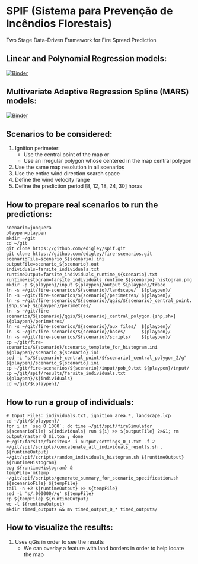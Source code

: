 # SPIF (Sistema para Prevenção de Incêndios Florestais)
Two Stage Data-Driven Framework for Fire Spread Prediction

## Linear and Polynomial Regression models:

[![Binder](https://mybinder.org/badge_logo.svg)](https://mybinder.org/v2/gh/edigley/spif/master?filepath=notebooks%2Fquality_of_prediction.ipynb)

## Multivariate Adaptive Regression Spline (MARS) models:

[![Binder](https://mybinder.org/badge_logo.svg)](https://mybinder.org/v2/gh/edigley/spif/master?filepath=notebooks%2Fmars_models.ipynb)

## Scenarios to be considered:

1. Ignition perimeter:
    - Use the central point of the map or
    - Use an irregular polygon whose centered in the map central polygon
2. Use the same map resolution in all scenarios
3. Use the entire wind direction search space
4. Define the wind velocity range
5. Define the prediction period [8, 12, 18, 24, 30] horas

## How to prepare real scenarios to run the predictions:

~~~~
scenario=jonquera
playpen=playpen
mkdir ~/git
cd ~/git
git clone https://github.com/edigley/spif.git
git clone https://github.com/edigley/fire-scenarios.git
scenarioFile=scenario_${scenario}.ini
outputFile=scenario_${scenario}.out
individuals=farsite_individuals.txt
runtimeOutput=farsite_individuals_runtime_${scenario}.txt
runtimeHistogram=farsite_individuals_runtime_${scenario}_histogram.png
mkdir -p ${playpen}/input ${playpen}/output ${playpen}/trace
ln -s ~/git/fire-scenarios/${scenario}/landscape/  ${playpen}/
ln -s ~/git/fire-scenarios/${scenario}/perimetres/ ${playpen}/
ln -s ~/git/fire-scenarios/${scenario}/qgis/${scenario}_central_point.{shp,shx} ${playpen}/perimetres/
ln -s ~/git/fire-scenarios/${scenario}/qgis/${scenario}_central_polygon.{shp,shx} ${playpen}/perimetres/
ln -s ~/git/fire-scenarios/${scenario}/aux_files/  ${playpen}/
ln -s ~/git/fire-scenarios/${scenario}/bases/      ${playpen}/
ln -s ~/git/fire-scenarios/${scenario}/scripts/    ${playpen}/
cp ~/git/fire-scenarios/${scenario}/scenario_template_for_histogram.ini ${playpen}/scenario_${scenario}.ini
sed -i "s/${scenario}_central_point/${scenario}_central_polygon_2/g" ${playpen}/scenario_${scenario}.ini
cp ~/git/fire-scenarios/${scenario}/input/pob_0.txt ${playpen}/input/
cp ~/git/spif/results/farsite_individuals.txt ${playpen}/${individuals}
cd ~/git/${playpen}/
~~~~

## How to run a group of individuals:

~~~~
# Input Files: individuals.txt, ignition_area.*, landscape.lcp
cd ~/git/${playpen}/
for i in `seq 0 1000`; do time ~/git/spif/fireSimulator ${scenarioFile} ${individuals} run ${i} >> ${outputFile} 2>&1; rm output/raster_0_$i.toa ; done
#~/git/farsite/farsite4P -i output/settings_0_1.txt -f 2
~/git/spif/scripts/concatenate_all_individuals_results.sh . ${runtimeOutput}
~/git/spif/scripts/random_individuals_histogram.sh ${runtimeOutput} ${runtimeHistogram}
eog ${runtimeHistogram} &
tempFile=`mktemp`
~/git/spif/scripts/generate_summary_for_scenario_specification.sh ${scenarioFile} ${tempFile}
tail -n +2 ${runtimeOutput} >> ${tempFile}
sed -i 's/.000000//g' ${tempFile}
cp ${tempFile} ${runtimeOutput}
wc -l ${runtimeOutput}
mkdir timed_outputs && mv timed_output_0_* timed_outputs/
~~~~

## How to visualize the results:

1. Uses qGis in order to see the results
    - We can overlay a feature with land borders in order to help locate the map
